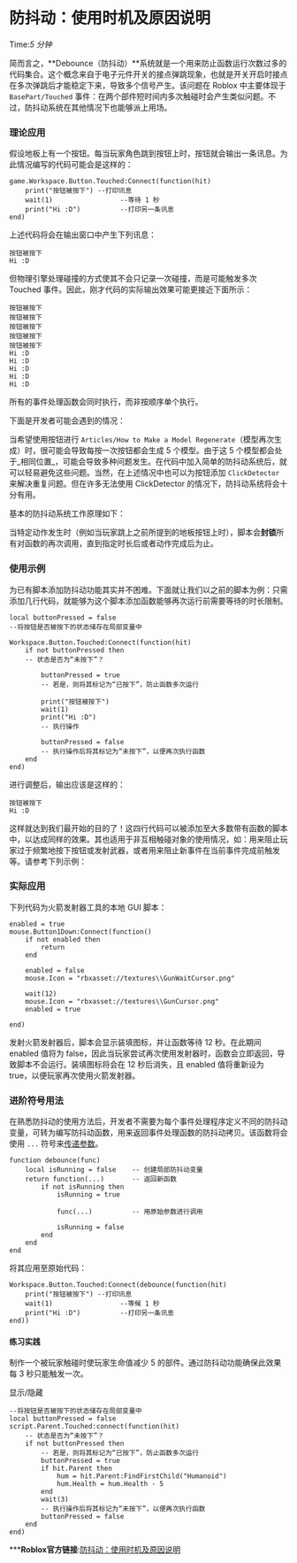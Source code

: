 # 防抖动：使用时机及原因说明 
Time:<em>5  分钟</em>

简而言之，**Debounce（防抖动）**系统就是一个用来防止函数运行次数过多的代码集合。这个概念来自于电子元件开关的接点弹跳现象，也就是开关开启时接点在多次弹跳后才能稳定下来，导致多个信号产生。该问题在 Roblox 中主要体现于 `BasePart/Touched` 事件：在两个部件短时间内多次触碰时会产生类似问题。不过，防抖动系统在其他情况下也能够派上用场。

### 理论应用

假设地板上有一个按钮。每当玩家角色跳到按钮上时，按钮就会输出一条讯息。为此情况编写的代码可能会是这样的：
    
    
    game.Workspace.Button.Touched:Connect(function(hit)
        print("按钮被按下") --打印讯息
        wait(1)                 --等待 1 秒
        print("Hi :D")          --打印另一条讯息
    end)
    

上述代码将会在输出窗口中产生下列讯息：
    
    
    按钮被按下
    Hi :D
    

但物理引擎处理碰撞的方式使其不会只记录一次碰撞，而是可能触发多次 Touched 事件。因此，刚才代码的实际输出效果可能更接近下面所示：
    
    
    按钮被按下
    按钮被按下
    按钮被按下
    按钮被按下
    按钮被按下
    Hi :D
    Hi :D
    Hi :D
    Hi :D
    Hi :D
    

所有的事件处理函数会同时执行，而非按顺序单个执行。

下面是开发者可能会遇到的情况：

当希望使用按钮进行 `Articles/How to Make a Model Regenerate`（模型再次生成）时，很可能会导致每按一次按钮都会生成 5 个模型。由于这 5 个模型都会处于_相同位置_，可能会导致多种问题发生。在代码中加入简单的防抖动系统后，就可以轻易避免这些问题。当然，在上述情况中也可以为按钮添加 `ClickDetector` 来解决重复问题。但在许多无法使用 ClickDetector 的情况下，防抖动系统将会十分有用。

基本的防抖动系统工作原理如下：

当特定动作发生时（例如当玩家跳上之前所提到的地板按钮上时），脚本会**封锁**所有对函数的再次调用，直到指定时长后或者动作完成后为止。

### 使用示例

为已有脚本添加防抖动功能其实并不困难。下面就让我们以之前的脚本为例：只需添加几行代码，就能够为这个脚本添加函数能够再次运行前需要等待的时长限制。
    
    
    local buttonPressed = false
    --将按钮是否被按下的状态储存在局部变量中
    
    Workspace.Button.Touched:Connect(function(hit)
        if not buttonPressed then
        -- 状态是否为“未按下”？
    
            buttonPressed = true
            -- 若是，则将其标记为“已按下”，防止函数多次运行
    
            print("按钮被按下")
            wait(1)
            print("Hi :D")
            -- 执行操作
    
            buttonPressed = false
            -- 执行操作后将其标记为“未按下”，以便再次执行函数
        end
    end)
    

进行调整后，输出应该是这样的：
    
    
    按钮被按下
    Hi :D
    

这样就达到我们最开始的目的了！这四行代码可以被添加至大多数带有函数的脚本中，以达成同样的效果。其也适用于非互相触碰对象的使用情况，如：用来阻止玩家过于频繁地按下按钮或发射武器，或者用来阻止新事件在当前事件完成前触发等。请参考下列示例：

### 实际应用

下列代码为火箭发射器工具的本地 GUI 脚本：
    
    
    enabled = true
    mouse.Button1Down:Connect(function()
        if not enabled then
            return
        end
    
        enabled = false
        mouse.Icon = "rbxasset://textures\\GunWaitCursor.png"
    
        wait(12)
        mouse.Icon = "rbxasset://textures\\GunCursor.png"
        enabled = true
    
    end)
    

发射火箭发射器后，脚本会显示装填图标，并让函数等待 12 秒。在此期间 enabled 值将为 false，因此当玩家尝试再次使用发射器时，函数会立即返回，导致脚本不会运行。装填图标将会在 12 秒后消失，且 enabled 值将重新设为 true，以便玩家再次使用火箭发射器。

### 进阶符号用法

在熟悉防抖动的使用方法后，开发者不需要为每个事件处理程序定义不同的防抖动变量，可转为编写防抖动函数，用来返回事件处理函数的防抖动拷贝。该函数将会使用 `...` 符号来[传递参数](https://developer.roblox.com/en-us/articles/Variadic-Functions#argument-forwarding)。
    
    
    function debounce(func)
        local isRunning = false    -- 创建局部防抖动变量
        return function(...)       -- 返回新函数
            if not isRunning then
                isRunning = true
    
                func(...)          -- 用原始参数进行调用
    
                isRunning = false
            end
        end
    end
    

将其应用至原始代码：
    
    
    Workspace.Button.Touched:Connect(debounce(function(hit)
        print("按钮被按下") --打印讯息
        wait(1)                 --等候 1 秒
        print("Hi :D")          --打印另一条讯息
    end))
    

#### 练习实践

制作一个被玩家触碰时使玩家生命值减少 5 的部件。通过防抖动功能确保此效果每 3 秒只能触发一次。 

显示/隐藏
    
    
    --将按钮是否被按下的状态储存在局部变量中
    local buttonPressed = false
    script.Parent.Touched:connect(function(hit)
        -- 状态是否为“未按下”？
        if not buttonPressed then
            -- 若是，则将其标记为“已按下”，防止函数多次运行
            buttonPressed = true
            if hit.Parent then
                hum = hit.Parent:FindFirstChild("Humanoid")
                hum.Health = hum.Health - 5
            end
            wait(3)
            -- 执行操作后将其标记为“未按下”，以便再次执行函数
            buttonPressed = false
        end
    end)
    



***__Roblox官方链接__:[防抖动：使用时机及原因说明](https://developer.roblox.com/zh-cn/articles/Debounce)